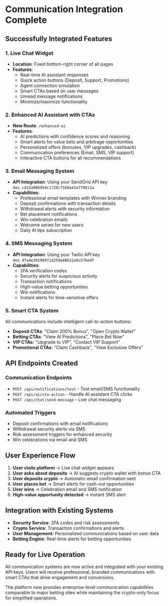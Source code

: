 # Communication Integration Complete

## Successfully Integrated Features

### 1. Live Chat Widget
- **Location**: Fixed bottom-right corner of all pages
- **Features**:
  - Real-time AI assistant responses
  - Quick action buttons (Deposit, Support, Promotions)
  - Agent connection simulation
  - Smart CTAs based on user messages
  - Unread message notifications
  - Minimize/maximize functionality

### 2. Enhanced AI Assistant with CTAs
- **New Route**: `/enhanced-ai`
- **Features**:
  - AI predictions with confidence scores and reasoning
  - Smart alerts for value bets and arbitrage opportunities
  - Personalized offers (bonuses, VIP upgrades, cashback)
  - Communication preferences (Email, SMS, VIP support)
  - Interactive CTA buttons for all recommendations

### 3. Email Messaging System
- **API Integration**: Using your SendGrid API key `dex_cd32a00695dc1720cf569a41e779811a`
- **Capabilities**:
  - Professional email templates with Winnex branding
  - Deposit confirmations with transaction details
  - Withdrawal alerts with security information
  - Bet placement notifications
  - Win celebration emails
  - Welcome series for new users
  - Daily AI tips subscription

### 4. SMS Messaging System
- **API Integration**: Using your Twilio API key `dex_4fa4e39198971d259e88622a0c57bedf`
- **Capabilities**:
  - 2FA verification codes
  - Security alerts for suspicious activity
  - Transaction notifications
  - High-value betting opportunities
  - Win notifications
  - Instant alerts for time-sensitive offers

### 5. Smart CTA System
All communications include intelligent call-to-action buttons:
- **Deposit CTAs**: "Claim 200% Bonus", "Open Crypto Wallet"
- **Betting CTAs**: "View AI Predictions", "Place Bet Now"
- **VIP CTAs**: "Upgrade to VIP", "Contact VIP Support"
- **Promotional CTAs**: "Claim Cashback", "View Exclusive Offers"

## API Endpoints Created

### Communication Endpoints
- `POST /api/notifications/test` - Test email/SMS functionality
- `POST /api/ai/cta-action` - Handle AI assistant CTA clicks
- `POST /api/chat/send-message` - Live chat messaging

### Automated Triggers
- Deposit confirmations with email notifications
- Withdrawal security alerts via SMS
- Risk assessment triggers for enhanced security
- Win celebrations via email and SMS

## User Experience Flow

1. **User visits platform** → Live chat widget appears
2. **User asks about deposits** → AI suggests crypto wallet with bonus CTA
3. **User deposits crypto** → Automatic email confirmation sent
4. **User places bet** → Smart alerts for cash-out opportunities
5. **User wins** → Celebration email and SMS notification
6. **High-value opportunity detected** → Instant SMS alert

## Integration with Existing Systems

- **Security Service**: 2FA codes and risk assessments
- **Crypto Service**: Transaction confirmations and alerts
- **User Management**: Personalized communications based on user data
- **Betting Engine**: Real-time alerts for betting opportunities

## Ready for Live Operation

All communication systems are now active and integrated with your existing API keys. Users will receive professional, branded communications with smart CTAs that drive engagement and conversions.

The platform now provides enterprise-level communication capabilities comparable to major betting sites while maintaining the crypto-only focus for simplified operations.